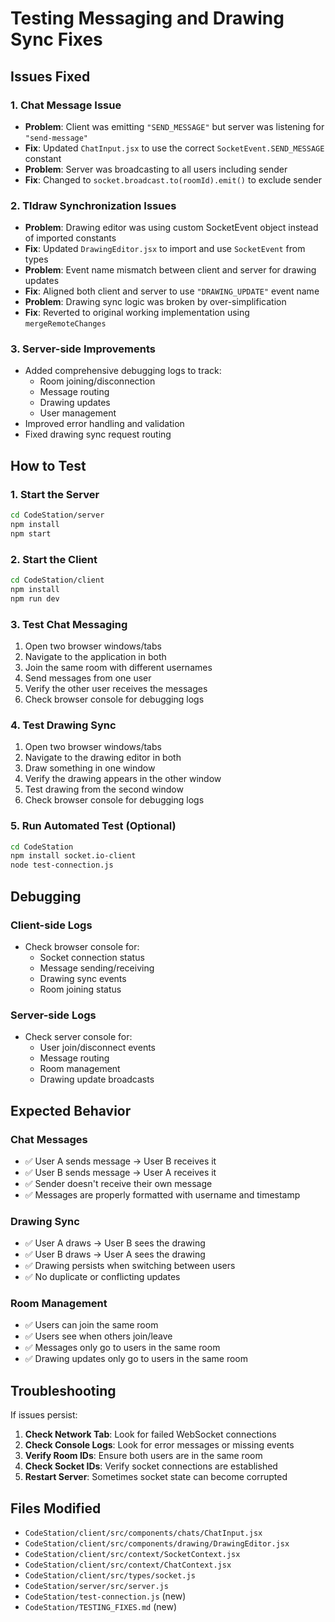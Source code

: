 # Testing Messaging and Drawing Sync Fixes

## Issues Fixed

### 1. Chat Message Issue
- **Problem**: Client was emitting `"SEND_MESSAGE"` but server was listening for `"send-message"`
- **Fix**: Updated `ChatInput.jsx` to use the correct `SocketEvent.SEND_MESSAGE` constant
- **Problem**: Server was broadcasting to all users including sender
- **Fix**: Changed to `socket.broadcast.to(roomId).emit()` to exclude sender

### 2. Tldraw Synchronization Issues
- **Problem**: Drawing editor was using custom SocketEvent object instead of imported constants
- **Fix**: Updated `DrawingEditor.jsx` to import and use `SocketEvent` from types
- **Problem**: Event name mismatch between client and server for drawing updates
- **Fix**: Aligned both client and server to use `"DRAWING_UPDATE"` event name
- **Problem**: Drawing sync logic was broken by over-simplification
- **Fix**: Reverted to original working implementation using `mergeRemoteChanges`

### 3. Server-side Improvements
- Added comprehensive debugging logs to track:
  - Room joining/disconnection
  - Message routing
  - Drawing updates
  - User management
- Improved error handling and validation
- Fixed drawing sync request routing

## How to Test

### 1. Start the Server
```bash
cd CodeStation/server
npm install
npm start
```

### 2. Start the Client
```bash
cd CodeStation/client
npm install
npm run dev
```

### 3. Test Chat Messaging
1. Open two browser windows/tabs
2. Navigate to the application in both
3. Join the same room with different usernames
4. Send messages from one user
5. Verify the other user receives the messages
6. Check browser console for debugging logs

### 4. Test Drawing Sync
1. Open two browser windows/tabs
2. Navigate to the drawing editor in both
3. Draw something in one window
4. Verify the drawing appears in the other window
5. Test drawing from the second window
6. Check browser console for debugging logs

### 5. Run Automated Test (Optional)
```bash
cd CodeStation
npm install socket.io-client
node test-connection.js
```

## Debugging

### Client-side Logs
- Check browser console for:
  - Socket connection status
  - Message sending/receiving
  - Drawing sync events
  - Room joining status

### Server-side Logs
- Check server console for:
  - User join/disconnect events
  - Message routing
  - Room management
  - Drawing update broadcasts

## Expected Behavior

### Chat Messages
- ✅ User A sends message → User B receives it
- ✅ User B sends message → User A receives it
- ✅ Sender doesn't receive their own message
- ✅ Messages are properly formatted with username and timestamp

### Drawing Sync
- ✅ User A draws → User B sees the drawing
- ✅ User B draws → User A sees the drawing
- ✅ Drawing persists when switching between users
- ✅ No duplicate or conflicting updates

### Room Management
- ✅ Users can join the same room
- ✅ Users see when others join/leave
- ✅ Messages only go to users in the same room
- ✅ Drawing updates only go to users in the same room

## Troubleshooting

If issues persist:

1. **Check Network Tab**: Look for failed WebSocket connections
2. **Check Console Logs**: Look for error messages or missing events
3. **Verify Room IDs**: Ensure both users are in the same room
4. **Check Socket IDs**: Verify socket connections are established
5. **Restart Server**: Sometimes socket state can become corrupted

## Files Modified

- `CodeStation/client/src/components/chats/ChatInput.jsx`
- `CodeStation/client/src/components/drawing/DrawingEditor.jsx`
- `CodeStation/client/src/context/SocketContext.jsx`
- `CodeStation/client/src/context/ChatContext.jsx`
- `CodeStation/client/src/types/socket.js`
- `CodeStation/server/src/server.js`
- `CodeStation/test-connection.js` (new)
- `CodeStation/TESTING_FIXES.md` (new) 